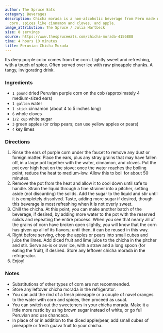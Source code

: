 ```yaml
---
author: The Spruce Eats
category: Beverages
description: Chicha morada is a non-alcoholic beverage from Peru made with purple
  corn, spices like cinnamon and cloves, and apple.
image_attribution: The Spruce / Julia Hartbeck
size: 8 servings
source: https://www.thespruceeats.com/chicha-morada-4156888
time: 4 hours 10 minutes
title: Peruvian Chicha Morada
---
```


Its deep purple color comes from the corn. Lightly sweet and refreshing, with a touch of spice. Often served over ice with raw pineapple chunks. A tangy, invigorating drink.

### Ingredients

* `1 pound` dried Peruvian purple corn on the cob (approximately 4 medium-sized ears)
* `1 gallon` water
* `1 stick` cinnamon (about 4 to 5 inches long)
* `6` whole cloves
* `1/2 cup` white sugar
* `3` green apples (or crisp pears; can use yellow apples or pears)
* `4` key limes

### Directions

1. Rinse the ears of purple corn under the faucet to remove any dust or foreign matter. Place the ears, plus any stray grains that may have fallen off, in a large pot together with the water, cinnamon, and cloves. Put the pot over high heat on the stove; once the water reaches the boiling point, reduce the heat to medium-low. Allow this to boil for about 50 minutes.
2. Remove the pot from the heat and allow it to cool down until safe to handle. Strain the liquid through a fine strainer into a pitcher, setting aside (not discarding) the solids. Add the sugar to the liquid and stir until it is completely dissolved. Taste, adding more sugar if desired, though this beverage is most refreshing when it is not overly sweet.
3. Chill the chicha. At this point, you can make another batch of the beverage, if desired, by adding more water to the pot with the reserved solids and repeating the entire process. When you see that nearly all of the grains of corn have broken open slightly, you will know that the corn has given up all of its flavors; until then, it can be reused in this way.
4. Right before serving, chop the apples or pears into small cubes and juice the limes. Add diced fruit and lime juice to the chicha in the pitcher and stir. Serve as-is or over ice, with a straw and a long spoon (for eating the fruit), if desired. Store any leftover chicha morada in the refrigerator.
5. Enjoy!

### Notes

* Substitutions of other types of corn are not recommended.
* Store any leftover chicha morada in the refrigerator.
* You can add the rind of a fresh pineapple or a couple of navel oranges to the water with corn and spices, then proceed as usual. 
* You can switch out the sweeteners in your chicha morada. Make it a little more rustic by using brown sugar instead of white, or go full Peruvian and use chancaca.
* In place of or in addition to the diced apple/pear, add small cubes of pineapple or fresh guava fruit to your chicha.